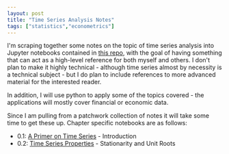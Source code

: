 ```yaml
---
layout: post
title: "Time Series Analysis Notes"
tags: ["statistics","econometrics"]
---
```


I'm scraping together some notes on the topic of time series analysis into Jupyter notebooks contained in [this repo](https://github.com/finlaymcalpine/ts-essentials), with the goal of having something that can act as a high-level reference for both myself and others. I don't plan to make it highly technical - although time series almost by necessity is a technical subject - but I do plan to include references to more advanced material for the interested reader.

In addition, I will use python to apply some of the topics covered - the applications will mostly cover financial or economic data.

Since I am pulling from a patchwork collection of notes it will take some time to get these up. Chapter specific notebooks are as follows:

- 0.1: [A Primer on Time Series](https://github.com/finlaymcalpine/ts-essentials/blob/main/Chapter%200.1.ipynb) - Introduction
- 0.2: [Time Series Properties](https://github.com/finlaymcalpine/ts-essentials/blob/main/Chapter%200.1.ipynb) - Stationarity and Unit Roots
